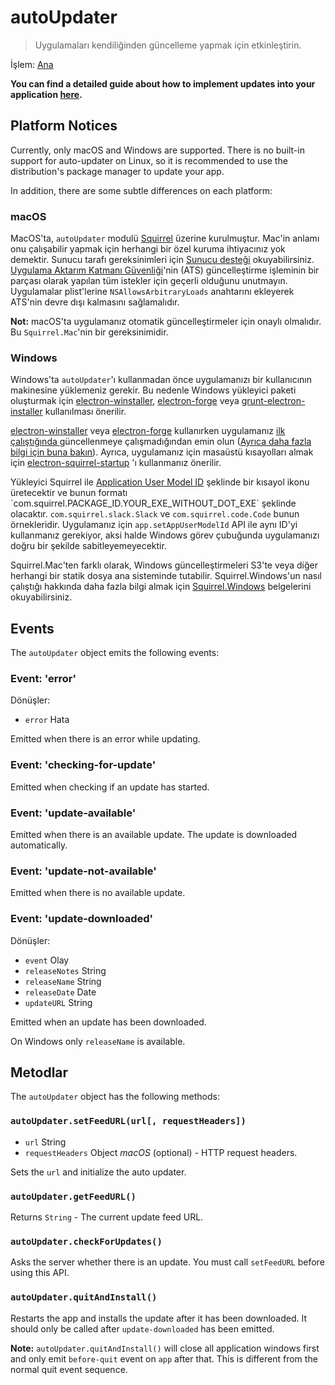 # autoUpdater

> Uygulamaları kendiliğinden güncelleme yapmak için etkinleştirin.

İşlem: [Ana](../glossary.md#main-process)

**You can find a detailed guide about how to implement updates into your application [here](../tutorial/updates.md).**

## Platform Notices

Currently, only macOS and Windows are supported. There is no built-in support for auto-updater on Linux, so it is recommended to use the distribution's package manager to update your app.

In addition, there are some subtle differences on each platform:

### macOS

MacOS'ta, `autoUpdater` modulü [Squirrel](https://github.com/Squirrel/Squirrel.Mac) üzerine kurulmuştur. Mac'in anlamı onu çalışabilir yapmak için herhangi bir özel kuruma ihtiyacınız yok demektir. Sunucu tarafı gereksinimleri için [Sunucu desteği](https://github.com/Squirrel/Squirrel.Mac#server-support) okuyabilirsiniz. [Uygulama Aktarım Katmanı Güvenliği](https://developer.apple.com/library/content/documentation/General/Reference/InfoPlistKeyReference/Articles/CocoaKeys.html#//apple_ref/doc/uid/TP40009251-SW35)'nin (ATS) güncelleştirme işleminin bir parçası olarak yapılan tüm istekler için geçerli olduğunu unutmayın. Uygulamalar plist'lerine `NSAllowsArbitraryLoads` anahtarını ekleyerek ATS'nin devre dışı kalmasını sağlamalıdır.

**Not:** macOS'ta uygulamanız otomatik güncelleştirmeler için onaylı olmalıdır. Bu `Squirrel.Mac`'nin bir gereksinimidir.

### Windows

Windows'ta `autoUpdater`'ı kullanmadan önce uygulamanızı bir kullanıcının makinesine yüklemeniz gerekir. Bu nedenle Windows yükleyici paketi oluşturmak için [electron-winstaller](https://github.com/electron/windows-installer), [electron-forge](https://github.com/electron-userland/electron-forge) veya [grunt-electron-installer](https://github.com/electron/grunt-electron-installer) kullanılması önerilir.

[electron-winstaller](https://github.com/electron/windows-installer) veya [electron-forge](https://github.com/electron-userland/electron-forge) kullanırken uygulamanız [ilk çalıştığında ](https://github.com/electron/windows-installer#handling-squirrel-events)güncellenmeye çalışmadığından emin olun ([Ayrıca daha fazla bilgi için buna bakın](https://github.com/electron/electron/issues/7155)). Ayrıca, uygulamanız için masaüstü kısayolları almak için [electron-squirrel-startup](https://github.com/mongodb-js/electron-squirrel-startup) 'ı kullanmanız önerilir.

Yükleyici Squirrel ile [Application User Model ID](https://msdn.microsoft.com/en-us/library/windows/desktop/dd378459(v=vs.85).aspx) şeklinde bir kısayol ikonu üretecektir ve bunun formatı `com.squirrel.PACKAGE_ID.YOUR_EXE_WITHOUT_DOT_EXE` şeklinde olacaktır. `com.squirrel.slack.Slack` ve `com.squirrel.code.Code` bunun örnekleridir. Uygulamanız için `app.setAppUserModelId` API ile aynı ID'yi kullanmanız gerekiyor, aksi halde Windows görev çubuğunda uygulamanızı doğru bir şekilde sabitleyemeyecektir.

Squirrel.Mac'ten farklı olarak, Windows güncelleştirmeleri S3'te veya diğer herhangi bir statik dosya ana sisteminde tutabilir. Squirrel.Windows'un nasıl çalıştığı hakkında daha fazla bilgi almak için [Squirrel.Windows](https://github.com/Squirrel/Squirrel.Windows) belgelerini okuyabilirsiniz.

## Events

The `autoUpdater` object emits the following events:

### Event: 'error'

Dönüşler:

* `error` Hata

Emitted when there is an error while updating.

### Event: 'checking-for-update'

Emitted when checking if an update has started.

### Event: 'update-available'

Emitted when there is an available update. The update is downloaded automatically.

### Event: 'update-not-available'

Emitted when there is no available update.

### Event: 'update-downloaded'

Dönüşler:

* `event` Olay
* `releaseNotes` String
* `releaseName` String
* `releaseDate` Date
* `updateURL` String

Emitted when an update has been downloaded.

On Windows only `releaseName` is available.

## Metodlar

The `autoUpdater` object has the following methods:

### `autoUpdater.setFeedURL(url[, requestHeaders])`

* `url` String
* `requestHeaders` Object *macOS* (optional) - HTTP request headers.

Sets the `url` and initialize the auto updater.

### `autoUpdater.getFeedURL()`

Returns `String` - The current update feed URL.

### `autoUpdater.checkForUpdates()`

Asks the server whether there is an update. You must call `setFeedURL` before using this API.

### `autoUpdater.quitAndInstall()`

Restarts the app and installs the update after it has been downloaded. It should only be called after `update-downloaded` has been emitted.

**Note:** `autoUpdater.quitAndInstall()` will close all application windows first and only emit `before-quit` event on `app` after that. This is different from the normal quit event sequence.
